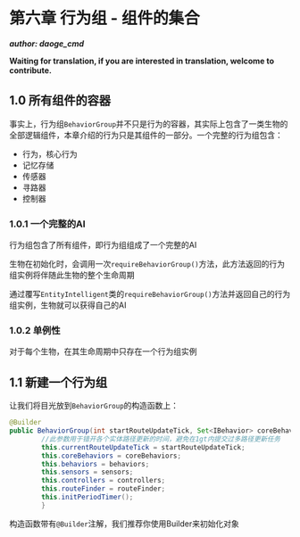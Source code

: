 # 第六章 行为组 - 组件的集合

_**author: daoge_cmd**_

**Waiting for translation, if you are interested in translation, welcome to contribute.**  

## 1.0 所有组件的容器

事实上，行为组```BehaviorGroup```并不只是行为的容器，其实际上包含了一类生物的全部逻辑组件，本章介绍的行为只是其组件的一部分。一个完整的行为组包含：

- 行为，核心行为
- 记忆存储
- 传感器
- 寻路器
- 控制器

### 1.0.1 一个完整的AI

行为组包含了所有组件，即行为组组成了一个完整的AI

生物在初始化时，会调用一次```requireBehaviorGroup()```方法，此方法返回的行为组实例将伴随此生物的整个生命周期

通过覆写```EntityIntelligent```类的```requireBehaviorGroup()```方法并返回自己的行为组实例，生物就可以获得自己的AI

### 1.0.2 单例性

对于每个生物，在其生命周期中只存在一个行为组实例

## 1.1 新建一个行为组

让我们将目光放到```BehaviorGroup```的构造函数上：

```java
@Builder
public BehaviorGroup(int startRouteUpdateTick, Set<IBehavior> coreBehaviors, Set<IBehavior> behaviors, Set<ISensor> sensors, Set<IController> controllers, SimpleRouteFinder routeFinder) {
        //此参数用于错开各个实体路径更新的时间，避免在1gt内提交过多路径更新任务
        this.currentRouteUpdateTick = startRouteUpdateTick;
        this.coreBehaviors = coreBehaviors;
        this.behaviors = behaviors;
        this.sensors = sensors;
        this.controllers = controllers;
        this.routeFinder = routeFinder;
        this.initPeriodTimer();
        }
```

构造函数带有```@Builder```注解，我们推荐你使用Builder来初始化对象

